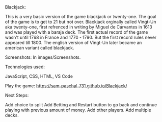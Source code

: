 Blackjack: 

This is a very basic version of the game blackjack or twenty-one. The goal of the game is to get to 21 but not over. Blackjack orginally called Vingt-Un aka twenty-one, first refrenced in writing by Miguel de Carvantes in 1613 and was played with a baraja deck. The first actual record of the game wasn't until 1768 in France and 1770 - 1790. But the first record rules never appeared till 1800. The english version of Vingt-Un later became an american variant called blackjack. 

Screenshots: In images/Screenshots.

Technologies used:

JavaScript, CSS, HTML, VS Code

Play the game: https://sam-paschal-731.github.io/Blackjack/

Next Steps: 

Add choice to split
Add Betting and Restart button to go back and continue playing with previous amount of money.
Add other players.
Add multiple decks.
